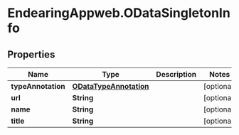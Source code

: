 # EndearingAppweb.ODataSingletonInfo

## Properties
Name | Type | Description | Notes
------------ | ------------- | ------------- | -------------
**typeAnnotation** | [**ODataTypeAnnotation**](ODataTypeAnnotation.md) |  | [optional] 
**url** | **String** |  | [optional] 
**name** | **String** |  | [optional] 
**title** | **String** |  | [optional] 
